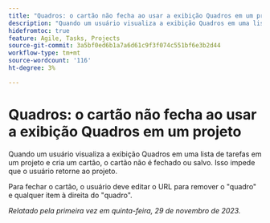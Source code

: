 ```yaml
---
title: "Quadros: o cartão não fecha ao usar a exibição Quadros em um projeto"
description: "Quando um usuário visualiza a exibição Quadros em uma lista de tarefas em um projeto e cria um cartão, o cartão não é fechado ou salvo. Isso impede que o usuário retorne ao projeto."
hidefromtoc: true
feature: Agile, Tasks, Projects
source-git-commit: 3a5bf0ed6b1a7a6d61c9f3f074c551bf6e3b2d44
workflow-type: tm+mt
source-wordcount: '116'
ht-degree: 3%

---
```



# Quadros: o cartão não fecha ao usar a exibição Quadros em um projeto

<!--
>[!NOTE]
>
>This issue was fixed on January 12, 2024.-->

Quando um usuário visualiza a exibição Quadros em uma lista de tarefas em um projeto e cria um cartão, o cartão não é fechado ou salvo. Isso impede que o usuário retorne ao projeto.

Para fechar o cartão, o usuário deve editar o URL para remover o &quot;quadro&quot; e qualquer item à direita do &quot;quadro&quot;.

_Relatado pela primeira vez em quinta-feira, 29 de novembro de 2023._
